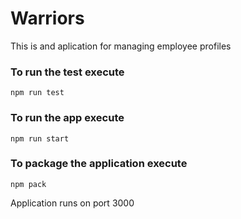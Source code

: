 # Warriors 
This is and aplication for managing employee profiles

### To run the test execute

    npm run test

### To run the app execute

    npm run start

### To package the application execute

    npm pack

Application runs on port 3000
